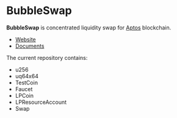 # BubbleSwap

**BubbleSwap** is concentrated liquidity swap for [Aptos](https://www.aptos.com/) blockchain. 

* [Website](https://bubbleswap.co)
* [Documents](https:/docs.bubbleswap.co)

The current repository contains: 

* u256
* uq64x64
* TestCoin
* Faucet
* LPCoin
* LPResourceAccount
* Swap
